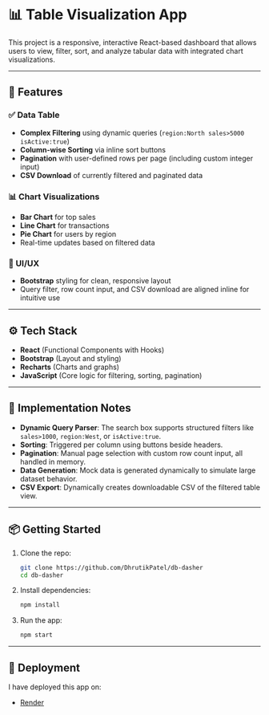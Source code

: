 # 📊 Table Visualization App

This project is a responsive, interactive React-based dashboard that allows users to view, filter, sort, and analyze tabular data with integrated chart visualizations.

---

## 🚀 Features

### ✅ Data Table
- **Complex Filtering** using dynamic queries (`region:North sales>5000 isActive:true`)
- **Column-wise Sorting** via inline sort buttons
- **Pagination** with user-defined rows per page (including custom integer input)
- **CSV Download** of currently filtered and paginated data

### 📊 Chart Visualizations
- **Bar Chart** for top sales
- **Line Chart** for transactions
- **Pie Chart** for users by region
- Real-time updates based on filtered data

### 💄 UI/UX
- **Bootstrap** styling for clean, responsive layout
- Query filter, row count input, and CSV download are aligned inline for intuitive use

---

## ⚙️ Tech Stack

- **React** (Functional Components with Hooks)
- **Bootstrap** (Layout and styling)
- **Recharts** (Charts and graphs)
- **JavaScript** (Core logic for filtering, sorting, pagination)

---

## 🧠 Implementation Notes

- **Dynamic Query Parser**: The search box supports structured filters like `sales>1000`, `region:West`, or `isActive:true`.
- **Sorting**: Triggered per column using buttons beside headers.
- **Pagination**: Manual page selection with custom row count input, all handled in memory.
- **Data Generation**: Mock data is generated dynamically to simulate large dataset behavior.
- **CSV Export**: Dynamically creates downloadable CSV of the filtered table view.

---

## 📦 Getting Started

1. Clone the repo:
   ```bash
   git clone https://github.com/DhrutikPatel/db-dasher
   cd db-dasher
   ```

2. Install dependencies:
   ```bash
   npm install
   ```

3. Run the app:
   ```bash
   npm start
   ```

---

## 🔗 Deployment

I have deployed this app on:
- [Render](https://render.com/)
